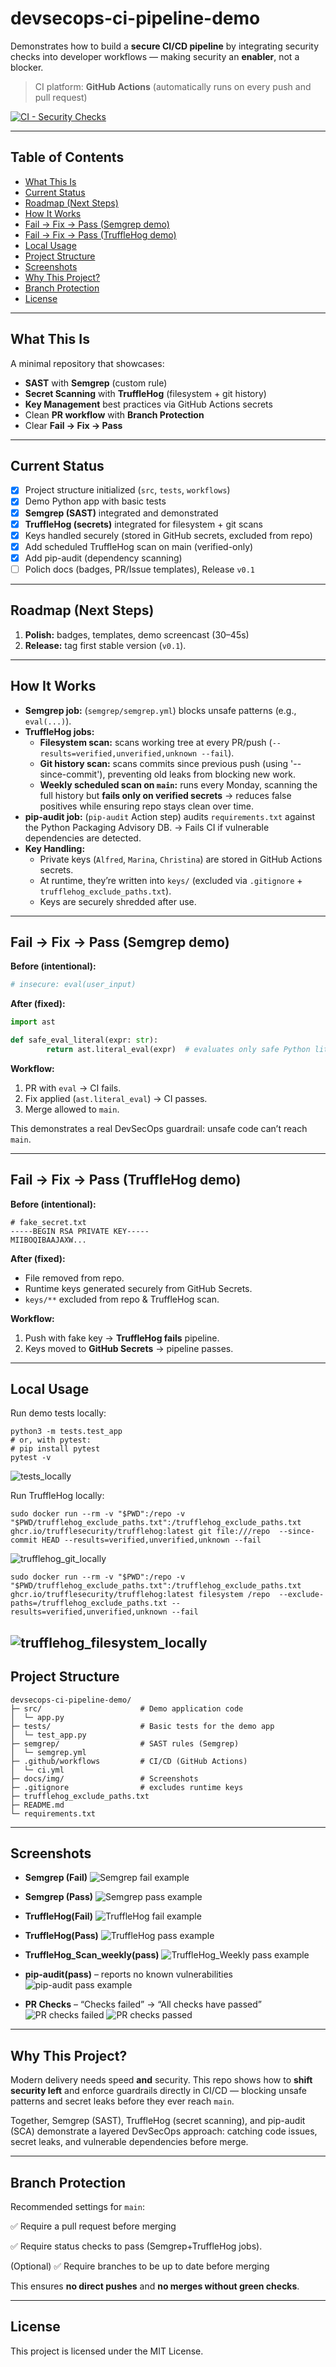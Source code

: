 # devsecops-ci-pipeline-demo

Demonstrates how to build a **secure CI/CD pipeline** by integrating security checks into developer workflows — making security an **enabler**, not a blocker.

> CI platform: **GitHub Actions** (automatically runs on every push and pull request)

[![CI - Security Checks](https://github.com/0xmarziehlabs/devsecops-ci-pipeline-demo/actions/workflows/ci.yml/badge.svg)](https://github.com/0xmarziehlabs/devsecops-ci-pipeline-demo/actions)


---

## Table of Contents
- [What This Is](#what-this-is)
- [Current Status](#current-status)
- [Roadmap (Next Steps)](#roadmap-next-steps)
- [How It Works](#how-it-works-so-far)
- [Fail → Fix → Pass (Semgrep demo)](#fail--fix--pass-semgrep-demo)
- [Fail → Fix → Pass (TruffleHog demo)](#fail--fix--pass-trufflehog-demo)
- [Local Usage](#local-usage)
- [Project Structure](#project-structure)
- [Screenshots](#screenshots)
- [Why This Project?](#why-this-project)
- [Branch Protection](#branch-protection)
- [License](#license)

---

## What This Is
A minimal repository that showcases:
- **SAST** with **Semgrep** (custom rule)
- **Secret Scanning** with **TruffleHog** (filesystem + git history)
- **Key Management** best practices via GitHub Actions secrets
- Clean **PR workflow** with **Branch Protection**
- Clear **Fail → Fix → Pass** 

---

## Current Status
- [x] Project structure initialized (`src`, `tests`, `workflows`)
- [x] Demo Python app with basic tests
- [x] **Semgrep (SAST)** integrated and demonstrated  
- [x] **TruffleHog (secrets)** integrated for filesystem + git scans
- [x] Keys handled securely (stored in GitHub secrets, excluded from repo)
- [x] Add scheduled TruffleHog scan on main (verified-only)
- [x] Add pip-audit (dependency scanning)
- [ ] Polich docs (badges, PR/Issue templates), Release `v0.1`

---

## Roadmap (Next Steps)
1. **Polish:** badges, templates, demo screencast (30–45s)
2. **Release:** tag first stable version (`v0.1`).

---

## How It Works
- **Semgrep job:** (`semgrep/semgrep.yml`) blocks unsafe patterns (e.g., `eval(...)`).
- **TruffleHog jobs:**
  - **Filesystem scan:** scans working tree at every PR/push (`--results=verified,unverified,unknown --fail`).
  - **Git history scan:** scans commits since previous push (using '--since-commit'), preventing old leaks from blocking new work.
  - **Weekly scheduled scan on `main`:** runs every Monday, scanning the full history but **fails only on verified secrets** → reduces false positives while ensuring repo stays clean over time.
- **pip-audit job:** (`pip-audit` Action step) audits `requirements.txt` against the Python Packaging Advisory DB. 
    → Fails CI if vulnerable dependencies are detected.
- **Key Handling:**
  - Private keys (`Alfred`, `Marina`, `Christina`) are stored in GitHub Actions secrets.
  - At runtime, they’re written into `keys/` (excluded via `.gitignore` + `trufflehog_exclude_paths.txt`).
  - Keys are securely shredded after use.

---

## Fail → Fix → Pass (Semgrep demo)
**Before (intentional):**
  ```python
  # insecure: eval(user_input)
  ```
**After (fixed):**
  ```python
  import ast

  def safe_eval_literal(expr: str):
          return ast.literal_eval(expr)  # evaluates only safe Python literals
  ```
**Workflow:**
1. PR with `eval` → CI fails.
2. Fix applied (`ast.literal_eval`) → CI passes.
3. Merge allowed to `main`.

This demonstrates a real DevSecOps guardrail: unsafe code can’t reach `main`.

---

## Fail → Fix → Pass (TruffleHog demo)
**Before (intentional):**
```
# fake_secret.txt
-----BEGIN RSA PRIVATE KEY-----
MIIBOQIBAAJAXW...
```
**After (fixed):**
- File removed from repo.
- Runtime keys generated securely from GitHub Secrets.
- `keys/**` excluded from repo & TruffleHog scan.

**Workflow:**
1. Push with fake key → **TruffleHog fails** pipeline.
2. Keys moved to **GitHub Secrets** → pipeline passes.

---

## Local Usage

Run demo tests locally:
```
python3 -m tests.test_app
# or, with pytest:
# pip install pytest
pytest -v
```
![tests_locally](docs/img/tests_locally.png)

Run TruffleHog locally:
```
sudo docker run --rm -v "$PWD":/repo -v "$PWD/trufflehog_exclude_paths.txt":/trufflehog_exclude_paths.txt ghcr.io/trufflesecurity/trufflehog:latest git file:///repo  --since-commit HEAD --results=verified,unverified,unknown --fail 
```
![trufflehog_git_locally](docs/img/trufflehog_git_locally1.png)

```
sudo docker run --rm -v "$PWD":/repo -v "$PWD/trufflehog_exclude_paths.txt":/trufflehog_exclude_paths.txt ghcr.io/trufflesecurity/trufflehog:latest filesystem /repo  --exclude-paths=/trufflehog_exclude_paths.txt --results=verified,unverified,unknown --fail 

```
![trufflehog_filesystem_locally](docs/img/trufflehog_filesystem_locally1.png)
---

## Project Structure
```
devsecops-ci-pipeline-demo/
├─ src/                      # Demo application code
│  └─ app.py
├─ tests/                    # Basic tests for the demo app
│  └─ test_app.py
├─ semgrep/                  # SAST rules (Semgrep)
│  └─ semgrep.yml
├─ .github/workflows         # CI/CD (GitHub Actions)
│  └─ ci.yml
├─ docs/img/                 # Screenshots
├─ .gitignore                # excludes runtime keys
├─ trufflehog_exclude_paths.txt
├─ README.md
└─ requirements.txt
```

---

## Screenshots
- **Semgrep (Fail)** 
![Semgrep fail example](docs/img/semgrep-fail.png)

- **Semgrep (Pass)** 
![Semgrep pass example](docs/img/semgrep-pass.png)

- **TruffleHog(Fail)**
![TruffleHog fail example](docs/img/trufflehog_fail.png)

- **TruffleHog(Pass)**
![TruffleHog pass example](docs/img/trufflehog_pass.png)

- **TruffleHog_Scan_weekly(pass)** 
![TruffleHog_Weekly pass example](docs/img/trufflehog_weekly_scan.png)

- **pip-audit(pass)** – reports no known vulnerabilities
![pip-audit pass example](docs/img/pip_audit_scan_pass_second.png)

- **PR Checks** – “Checks failed” → “All checks have passed”
![PR checks failed](docs/img/pr-checks-fail.png)
![PR checks passed](docs/img/pr-checks-pass.png)

---

## Why This Project?

Modern delivery needs speed **and** security.
This repo shows how to **shift security left** and enforce guardrails directly in CI/CD — blocking unsafe patterns and secret leaks before they ever reach `main`.

Together, Semgrep (SAST), TruffleHog (secret scanning), and pip-audit (SCA) demonstrate a layered DevSecOps approach: 
catching code issues, secret leaks, and vulnerable dependencies before merge.

---

## Branch Protection

Recommended settings for `main`:

✅ Require a pull request before merging

✅ Require status checks to pass (Semgrep+TruffleHog jobs).

(Optional) ✅ Require branches to be up to date before merging

This ensures **no direct pushes** and **no merges without green checks**.

---

## License
This project is licensed under the MIT License.